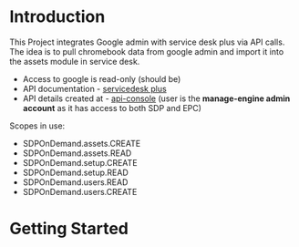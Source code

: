 # Introduction 
This Project integrates Google admin with service desk plus via API calls.
The idea is to pull chromebook data from google admin and import it into the assets module in service desk.  

- Access to google is read-only (should be)  
- API documentation - [servicedesk plus ](https://www.manageengine.com/products/service-desk/sdpod-v3-api/)  
- API details created at - [api-console](https://api-console.zoho.uk/)
(user is the **manage-engine admin account** as it has access to both SDP and EPC)  

Scopes in use:
-   SDPOnDemand.assets.CREATE
-   SDPOnDemand.assets.READ
-   SDPOnDemand.setup.CREATE
-   SDPOnDemand.setup.READ
-   SDPOnDemand.users.READ
-   SDPOnDemand.users.CREATE



# Getting Started
<!--TODO: Guide users through getting your code up and running on their own system. In this section you can talk about:

1.	Installation process
2.	Software dependencies
3.	Latest releases
4.	API references

# Build and Test
TODO: Describe and show how to build your code and run the tests. 
--->
